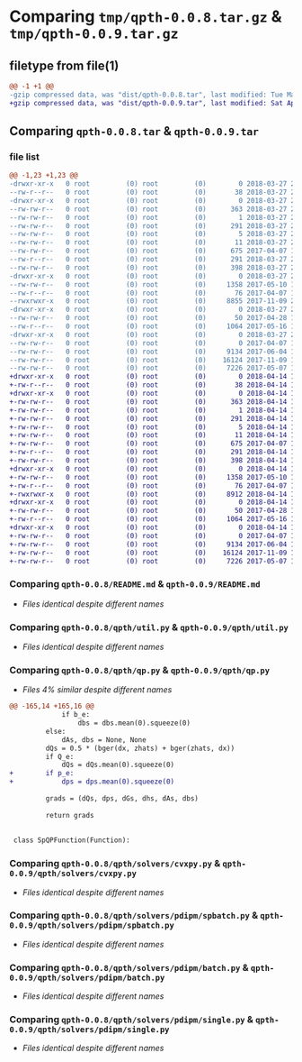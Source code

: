 # Comparing `tmp/qpth-0.0.8.tar.gz` & `tmp/qpth-0.0.9.tar.gz`

## filetype from file(1)

```diff
@@ -1 +1 @@
-gzip compressed data, was "dist/qpth-0.0.8.tar", last modified: Tue Mar 27 22:51:23 2018, max compression
+gzip compressed data, was "dist/qpth-0.0.9.tar", last modified: Sat Apr 14 18:24:42 2018, max compression
```

## Comparing `qpth-0.0.8.tar` & `qpth-0.0.9.tar`

### file list

```diff
@@ -1,23 +1,23 @@
-drwxr-xr-x   0 root         (0) root         (0)        0 2018-03-27 22:51:23.000000 qpth-0.0.8/
--rw-r--r--   0 root         (0) root         (0)       38 2018-03-27 22:51:23.000000 qpth-0.0.8/setup.cfg
-drwxr-xr-x   0 root         (0) root         (0)        0 2018-03-27 22:51:23.000000 qpth-0.0.8/qpth.egg-info/
--rw-rw-r--   0 root         (0) root         (0)      363 2018-03-27 22:51:23.000000 qpth-0.0.8/qpth.egg-info/SOURCES.txt
--rw-rw-r--   0 root         (0) root         (0)        1 2018-03-27 22:51:23.000000 qpth-0.0.8/qpth.egg-info/dependency_links.txt
--rw-rw-r--   0 root         (0) root         (0)      291 2018-03-27 22:51:23.000000 qpth-0.0.8/qpth.egg-info/PKG-INFO
--rw-rw-r--   0 root         (0) root         (0)        5 2018-03-27 22:51:23.000000 qpth-0.0.8/qpth.egg-info/top_level.txt
--rw-rw-r--   0 root         (0) root         (0)       11 2018-03-27 22:51:23.000000 qpth-0.0.8/qpth.egg-info/requires.txt
--rw-rw-r--   0 root         (0) root         (0)      675 2017-04-07 18:08:43.000000 qpth-0.0.8/README.md
--rw-r--r--   0 root         (0) root         (0)      291 2018-03-27 22:51:23.000000 qpth-0.0.8/PKG-INFO
--rw-rw-r--   0 root         (0) root         (0)      398 2018-03-27 22:50:38.000000 qpth-0.0.8/setup.py
-drwxr-xr-x   0 root         (0) root         (0)        0 2018-03-27 22:51:23.000000 qpth-0.0.8/qpth/
--rw-rw-r--   0 root         (0) root         (0)     1358 2017-05-10 18:10:01.000000 qpth-0.0.8/qpth/util.py
--rw-r--r--   0 root         (0) root         (0)       76 2017-04-07 18:01:43.000000 qpth-0.0.8/qpth/__init__.py
--rwxrwxr-x   0 root         (0) root         (0)     8855 2017-11-09 20:35:14.000000 qpth-0.0.8/qpth/qp.py
-drwxr-xr-x   0 root         (0) root         (0)        0 2018-03-27 22:51:23.000000 qpth-0.0.8/qpth/solvers/
--rw-rw-r--   0 root         (0) root         (0)       50 2017-04-28 14:33:58.000000 qpth-0.0.8/qpth/solvers/__init__.py
--rw-r--r--   0 root         (0) root         (0)     1064 2017-05-16 15:00:50.000000 qpth-0.0.8/qpth/solvers/cvxpy.py
-drwxr-xr-x   0 root         (0) root         (0)        0 2018-03-27 22:51:23.000000 qpth-0.0.8/qpth/solvers/pdipm/
--rw-rw-r--   0 root         (0) root         (0)        0 2017-04-07 18:01:45.000000 qpth-0.0.8/qpth/solvers/pdipm/__init__.py
--rw-rw-r--   0 root         (0) root         (0)     9134 2017-06-04 18:19:24.000000 qpth-0.0.8/qpth/solvers/pdipm/spbatch.py
--rw-rw-r--   0 root         (0) root         (0)    16124 2017-11-09 19:36:07.000000 qpth-0.0.8/qpth/solvers/pdipm/batch.py
--rw-rw-r--   0 root         (0) root         (0)     7226 2017-05-07 16:59:45.000000 qpth-0.0.8/qpth/solvers/pdipm/single.py
+drwxr-xr-x   0 root         (0) root         (0)        0 2018-04-14 18:24:42.000000 qpth-0.0.9/
+-rw-r--r--   0 root         (0) root         (0)       38 2018-04-14 18:24:42.000000 qpth-0.0.9/setup.cfg
+drwxr-xr-x   0 root         (0) root         (0)        0 2018-04-14 18:24:42.000000 qpth-0.0.9/qpth.egg-info/
+-rw-rw-r--   0 root         (0) root         (0)      363 2018-04-14 18:24:42.000000 qpth-0.0.9/qpth.egg-info/SOURCES.txt
+-rw-rw-r--   0 root         (0) root         (0)        1 2018-04-14 18:24:42.000000 qpth-0.0.9/qpth.egg-info/dependency_links.txt
+-rw-rw-r--   0 root         (0) root         (0)      291 2018-04-14 18:24:42.000000 qpth-0.0.9/qpth.egg-info/PKG-INFO
+-rw-rw-r--   0 root         (0) root         (0)        5 2018-04-14 18:24:42.000000 qpth-0.0.9/qpth.egg-info/top_level.txt
+-rw-rw-r--   0 root         (0) root         (0)       11 2018-04-14 18:24:42.000000 qpth-0.0.9/qpth.egg-info/requires.txt
+-rw-rw-r--   0 root         (0) root         (0)      675 2017-04-07 18:08:43.000000 qpth-0.0.9/README.md
+-rw-r--r--   0 root         (0) root         (0)      291 2018-04-14 18:24:42.000000 qpth-0.0.9/PKG-INFO
+-rw-rw-r--   0 root         (0) root         (0)      398 2018-04-14 18:23:24.000000 qpth-0.0.9/setup.py
+drwxr-xr-x   0 root         (0) root         (0)        0 2018-04-14 18:24:42.000000 qpth-0.0.9/qpth/
+-rw-rw-r--   0 root         (0) root         (0)     1358 2017-05-10 18:10:01.000000 qpth-0.0.9/qpth/util.py
+-rw-r--r--   0 root         (0) root         (0)       76 2017-04-07 18:01:43.000000 qpth-0.0.9/qpth/__init__.py
+-rwxrwxr-x   0 root         (0) root         (0)     8912 2018-04-14 18:23:09.000000 qpth-0.0.9/qpth/qp.py
+drwxr-xr-x   0 root         (0) root         (0)        0 2018-04-14 18:24:42.000000 qpth-0.0.9/qpth/solvers/
+-rw-rw-r--   0 root         (0) root         (0)       50 2017-04-28 14:33:58.000000 qpth-0.0.9/qpth/solvers/__init__.py
+-rw-r--r--   0 root         (0) root         (0)     1064 2017-05-16 15:00:50.000000 qpth-0.0.9/qpth/solvers/cvxpy.py
+drwxr-xr-x   0 root         (0) root         (0)        0 2018-04-14 18:24:42.000000 qpth-0.0.9/qpth/solvers/pdipm/
+-rw-rw-r--   0 root         (0) root         (0)        0 2017-04-07 18:01:45.000000 qpth-0.0.9/qpth/solvers/pdipm/__init__.py
+-rw-rw-r--   0 root         (0) root         (0)     9134 2017-06-04 18:19:24.000000 qpth-0.0.9/qpth/solvers/pdipm/spbatch.py
+-rw-rw-r--   0 root         (0) root         (0)    16124 2017-11-09 19:36:07.000000 qpth-0.0.9/qpth/solvers/pdipm/batch.py
+-rw-rw-r--   0 root         (0) root         (0)     7226 2017-05-07 16:59:45.000000 qpth-0.0.9/qpth/solvers/pdipm/single.py
```

### Comparing `qpth-0.0.8/README.md` & `qpth-0.0.9/README.md`

 * *Files identical despite different names*

### Comparing `qpth-0.0.8/qpth/util.py` & `qpth-0.0.9/qpth/util.py`

 * *Files identical despite different names*

### Comparing `qpth-0.0.8/qpth/qp.py` & `qpth-0.0.9/qpth/qp.py`

 * *Files 4% similar despite different names*

```diff
@@ -165,14 +165,16 @@
             if b_e:
                 dbs = dbs.mean(0).squeeze(0)
         else:
             dAs, dbs = None, None
         dQs = 0.5 * (bger(dx, zhats) + bger(zhats, dx))
         if Q_e:
             dQs = dQs.mean(0).squeeze(0)
+        if p_e:
+            dps = dps.mean(0).squeeze(0)
 
         grads = (dQs, dps, dGs, dhs, dAs, dbs)
 
         return grads
 
 
 class SpQPFunction(Function):
```

### Comparing `qpth-0.0.8/qpth/solvers/cvxpy.py` & `qpth-0.0.9/qpth/solvers/cvxpy.py`

 * *Files identical despite different names*

### Comparing `qpth-0.0.8/qpth/solvers/pdipm/spbatch.py` & `qpth-0.0.9/qpth/solvers/pdipm/spbatch.py`

 * *Files identical despite different names*

### Comparing `qpth-0.0.8/qpth/solvers/pdipm/batch.py` & `qpth-0.0.9/qpth/solvers/pdipm/batch.py`

 * *Files identical despite different names*

### Comparing `qpth-0.0.8/qpth/solvers/pdipm/single.py` & `qpth-0.0.9/qpth/solvers/pdipm/single.py`

 * *Files identical despite different names*


